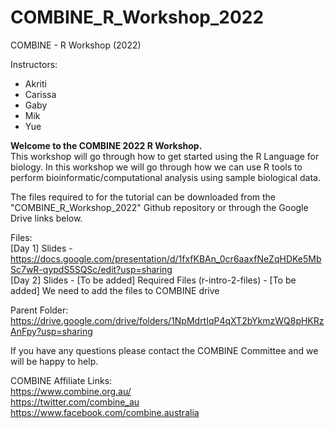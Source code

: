 # COMBINE_R_Workshop_2022
COMBINE - R Workshop (2022)

Instructors:
- Akriti
- Carissa
- Gaby
- Mik
- Yue

**Welcome to the COMBINE 2022 R Workshop.**  
This workshop will go through how to get started using the R Language for biology. 
In this workshop we will go through how we can use R tools to perform bioinformatic/computational analysis using sample biological data. 

The files required to for the tutorial can be downloaded from the "COMBINE_R_Workshop_2022" Github repository or through the Google Drive links below.

Files:  
[Day 1] Slides - https://docs.google.com/presentation/d/1fxfKBAn_0cr6aaxfNeZqHDKe5MbSc7wR-qypdS5SQSc/edit?usp=sharing  
[Day 2] Slides -  [To be added] 
Required Files (r-intro-2-files) - [To be added] We need to add the files to COMBINE drive  

Parent Folder:   
https://drive.google.com/drive/folders/1NpMdrtIqP4qXT2bYkmzWQ8pHKRzAnFpy?usp=sharing  

If you have any questions please contact the COMBINE Committee and we will be happy to help. 


COMBINE Affiliate Links:  
https://www.combine.org.au/  
https://twitter.com/combine_au  
https://www.facebook.com/combine.australia  









